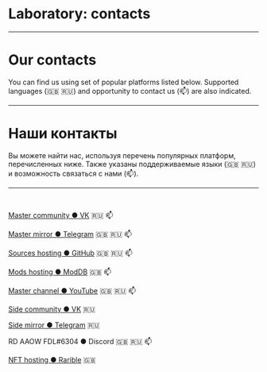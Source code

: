 # Laboratory: contacts

---

# Our contacts

You can find us using set of popular platforms listed below. Supported languages (:gb: :ru:)
and opportunity to contact us (:mailbox:) are also indicated.

---

# Наши контакты

Вы можете найти нас, используя перечень популярных платформ, перечисленных ниже. Также указаны
поддерживаемые языки (:gb: :ru:) и возможность связаться с нами (:mailbox:).

---

&nbsp;

[Master community ● VK](https://vk.com/rd_aaow_fdl) :ru: :mailbox:

[Master mirror ● Telegram](https://t.me/rd_aaow_fdl) :gb: :ru: :mailbox:

[Sources hosting ● GitHub](https://github.com/adslbarxatov) :gb: :ru: :mailbox:

[Mods hosting ● ModDB](https://moddb.com/members/rd-aaow-fdl) :gb: :mailbox:

[Master channel ● YouTube](https://youtube.com/c/rdaaowfdl) :gb: :ru: :mailbox:

[Side community ● VK](https://vk.com/grammarmustjoy) :ru:

[Side mirror ● Telegram](https://t.me/grammarmustjoy) :ru:

RD AAOW FDL#6304 ● Discord :gb: :ru: :mailbox:

[NFT hosting ● Rarible](https://rarible.com/rd_aaow_fdl) :gb:
